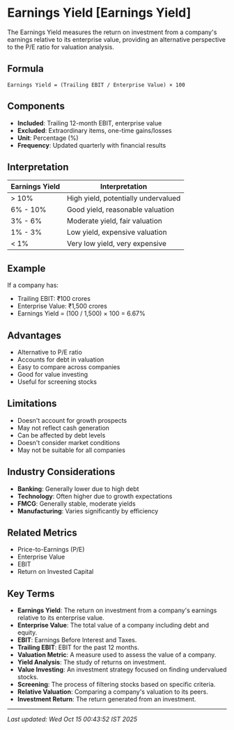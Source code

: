 # Earnings Yield [Earnings Yield]

The Earnings Yield measures the return on investment from a company's earnings relative to its enterprise value, providing an alternative perspective to the P/E ratio for valuation analysis.

## Formula
```text
Earnings Yield = (Trailing EBIT / Enterprise Value) × 100
```

## Components
- **Included**: Trailing 12-month EBIT, enterprise value
- **Excluded**: Extraordinary items, one-time gains/losses
- **Unit**: Percentage (%)
- **Frequency**: Updated quarterly with financial results

## Interpretation
| Earnings Yield | Interpretation |
|----------------|----------------|
| > 10% | High yield, potentially undervalued |
| 6% - 10% | Good yield, reasonable valuation |
| 3% - 6% | Moderate yield, fair valuation |
| 1% - 3% | Low yield, expensive valuation |
| < 1% | Very low yield, very expensive |

## Example
If a company has:
- Trailing EBIT: ₹100 crores
- Enterprise Value: ₹1,500 crores
- Earnings Yield = (100 / 1,500) × 100 = 6.67%

## Advantages
- Alternative to P/E ratio
- Accounts for debt in valuation
- Easy to compare across companies
- Good for value investing
- Useful for screening stocks

## Limitations
- Doesn't account for growth prospects
- May not reflect cash generation
- Can be affected by debt levels
- Doesn't consider market conditions
- May not be suitable for all companies

## Industry Considerations
- **Banking**: Generally lower due to high debt
- **Technology**: Often higher due to growth expectations
- **FMCG**: Generally stable, moderate yields
- **Manufacturing**: Varies significantly by efficiency

## Related Metrics
- Price-to-Earnings (P/E)
- Enterprise Value
- EBIT
- Return on Invested Capital

## Key Terms
- **Earnings Yield**: The return on investment from a company's earnings relative to its enterprise value.
- **Enterprise Value**: The total value of a company including debt and equity.
- **EBIT**: Earnings Before Interest and Taxes.
- **Trailing EBIT**: EBIT for the past 12 months.
- **Valuation Metric**: A measure used to assess the value of a company.
- **Yield Analysis**: The study of returns on investment.
- **Value Investing**: An investment strategy focused on finding undervalued stocks.
- **Screening**: The process of filtering stocks based on specific criteria.
- **Relative Valuation**: Comparing a company's valuation to its peers.
- **Investment Return**: The return generated from an investment.

---
*Last updated: Wed Oct 15 00:43:52 IST 2025*
